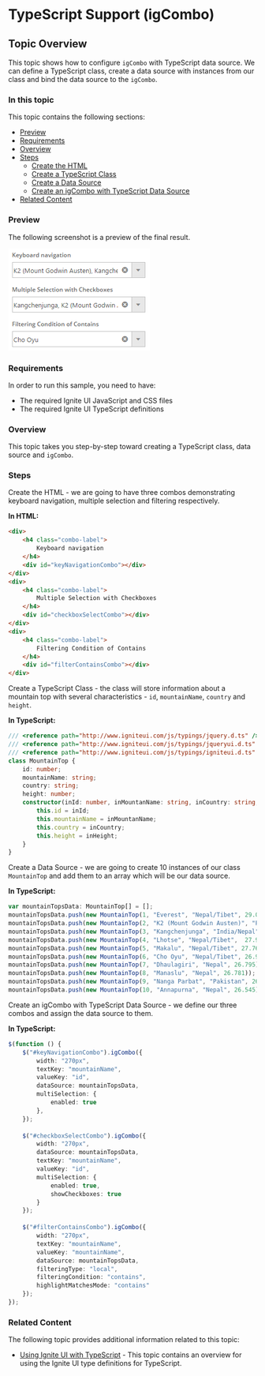 <!--
|metadata|
{
    "fileName": "igcombo-typescript-support",
    "controlName": "igCombo",
    "tags": ["typescript"]
}
|metadata|
-->

# TypeScript Support (igCombo)

## Topic Overview
This topic shows how to configure `igCombo` with TypeScript data source. We can define a TypeScript class, create a data source with instances from our class and bind the data source to the `igCombo`.

### In this topic

This topic contains the following sections:

-   [Preview](#Preview)
-   [Requirements](#Requirements)
-   [Overview](#Overview)
-   [Steps](#Steps)
    -   [Create the HTML](#create_html_markup)
    -   [Create a TypeScript Class](#create_typescript_class)
    -   [Create a Data Source](#create_data_source)
    -   [Create an igCombo with TypeScript Data Source](#create_combos)
-   [Related Content](#Related_Content)

### <a id="Preview"></a>Preview
The following screenshot is a preview of the final result.

![](images/igCombo_TypeScript.png)

### <a id="Requirements"></a>Requirements
In order to run this sample, you need to have:
-   The required Ignite UI JavaScript and CSS files
-   The required Ignite UI TypeScript definitions

### <a id="Overview"></a>Overview
This topic takes you step-by-step toward creating a TypeScript class, data source and `igCombo`.

### <a id="Steps"></a>Steps

​<a id="create_html_markup"></a>Create the HTML - we are going to have three combos demonstrating keyboard navigation, multiple selection and filtering respectively.

**In HTML:**
```html
<div>
    <h4 class="combo-label">
        Keyboard navigation
    </h4>
    <div id="keyNavigationCombo"></div>
</div>
<div>
    <h4 class="combo-label">
        Multiple Selection with Checkboxes
    </h4>
    <div id="checkboxSelectCombo"></div>
</div>
<div>
    <h4 class="combo-label">
        Filtering Condition of Contains
    </h4>
    <div id="filterContainsCombo"></div>
</div>
```
​<a id="create_typescript_class"></a>Create a TypeScript Class - the class will store information about a mountain top with several characteristics - `id`, `mountainName`, `country` and `height`.

**In TypeScript:**
```typescript
/// <reference path="http://www.igniteui.com/js/typings/jquery.d.ts" />
/// <reference path="http://www.igniteui.com/js/typings/jqueryui.d.ts" />
/// <reference path="http://www.igniteui.com/js/typings/igniteui.d.ts" />
class MountainTop {
    id: number;
    mountainName: string;
    country: string;
    height: number;
    constructor(inId: number, inMountanName: string, inCountry: string, inHeight: number) {
        this.id = inId;
        this.mountainName = inMountanName;
        this.country = inCountry;
        this.height = inHeight;
    }
}
```

​<a id="create_data_source"></a>Create a Data Source - we are going to create 10 instances of our class `MountainTop` and add them to an array which will be our data source.

**In TypeScript:**
```typescript
var mountainTopsData: MountainTop[] = [];
mountainTopsData.push(new MountainTop(1, "Everest", "Nepal/Tibet", 29.035));
mountainTopsData.push(new MountainTop(2, "K2 (Mount Godwin Austen)", "Pakistan/China", 29.250));
mountainTopsData.push(new MountainTop(3, "Kangchenjunga", "India/Nepal", 28.169));
mountainTopsData.push(new MountainTop(4, "Lhotse", "Nepal/Tibet",  27.940));
mountainTopsData.push(new MountainTop(5, "Makalu", "Nepal/Tibet", 27.766));
mountainTopsData.push(new MountainTop(6, "Cho Oyu", "Nepal/Tibet", 26.906));
mountainTopsData.push(new MountainTop(7, "Dhaulagiri", "Nepal", 26.795));
mountainTopsData.push(new MountainTop(8, "Manaslu", "Nepal", 26.781));
mountainTopsData.push(new MountainTop(9, "Nanga Parbat", "Pakistan", 26.660));
mountainTopsData.push(new MountainTop(10, "Annapurna", "Nepal", 26.545));
```

​<a id="create_combos"></a>Create an igCombo with TypeScript Data Source - we define our three combos and assign the data source to them.

**In TypeScript:**
```typescript
$(function () {
    $("#keyNavigationCombo").igCombo({
        width: "270px",
        textKey: "mountainName",
        valueKey: "id",
        dataSource: mountainTopsData,
        multiSelection: {
            enabled: true
        },
    });

    $("#checkboxSelectCombo").igCombo({
        width: "270px",
        dataSource: mountainTopsData,
        textKey: "mountainName",
        valueKey: "id",
        multiSelection: {
            enabled: true,
            showCheckboxes: true
        }
    });

    $("#filterContainsCombo").igCombo({
        width: "270px",
        textKey: "mountainName",
        valueKey: "mountainName",
        dataSource: mountainTopsData,
        filteringType: "local",
        filteringCondition: "contains",
        highlightMatchesMode: "contains"
    });
});
```

### <a id="Related_Content"></a>Related Content
The following topic provides additional information related to this topic:
-   [Using Ignite UI with TypeScript](Using-Ignite-UI-with-TypeScript.html) - This topic contains an overview for using the Ignite UI type definitions for TypeScript.